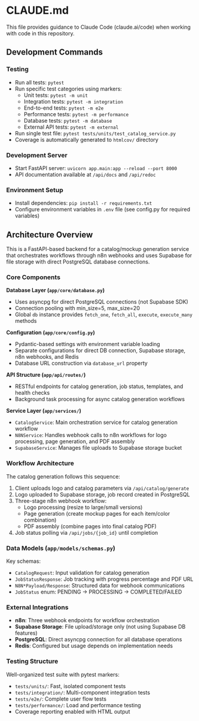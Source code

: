 # CLAUDE.md

This file provides guidance to Claude Code (claude.ai/code) when working with code in this repository.

## Development Commands

### Testing
- Run all tests: `pytest`
- Run specific test categories using markers:
  - Unit tests: `pytest -m unit`
  - Integration tests: `pytest -m integration` 
  - End-to-end tests: `pytest -m e2e`
  - Performance tests: `pytest -m performance`
  - Database tests: `pytest -m database`
  - External API tests: `pytest -m external`
- Run single test file: `pytest tests/units/test_catalog_service.py`
- Coverage is automatically generated to `htmlcov/` directory

### Development Server
- Start FastAPI server: `uvicorn app.main:app --reload --port 8000`
- API documentation available at `/api/docs` and `/api/redoc`

### Environment Setup
- Install dependencies: `pip install -r requirements.txt`
- Configure environment variables in `.env` file (see config.py for required variables)

## Architecture Overview

This is a FastAPI-based backend for a catalog/mockup generation service that orchestrates workflows through n8n webhooks and uses Supabase for file storage with direct PostgreSQL database connections.

### Core Components

**Database Layer (`app/core/database.py`)**
- Uses asyncpg for direct PostgreSQL connections (not Supabase SDK)
- Connection pooling with min_size=5, max_size=20
- Global `db` instance provides `fetch_one`, `fetch_all`, `execute`, `execute_many` methods

**Configuration (`app/core/config.py`)**
- Pydantic-based settings with environment variable loading
- Separate configurations for direct DB connection, Supabase storage, n8n webhooks, and Redis
- Database URL construction via `database_url` property

**API Structure (`app/api/routes/`)**
- RESTful endpoints for catalog generation, job status, templates, and health checks
- Background task processing for async catalog generation workflows

**Service Layer (`app/services/`)**
- `CatalogService`: Main orchestration service for catalog generation workflow
- `N8NService`: Handles webhook calls to n8n workflows for logo processing, page generation, and PDF assembly
- `SupabaseService`: Manages file uploads to Supabase storage bucket

### Workflow Architecture

The catalog generation follows this sequence:
1. Client uploads logo and catalog parameters via `/api/catalog/generate`
2. Logo uploaded to Supabase storage, job record created in PostgreSQL
3. Three-stage n8n webhook workflow:
   - Logo processing (resize to large/small versions)
   - Page generation (create mockup pages for each item/color combination)  
   - PDF assembly (combine pages into final catalog PDF)
4. Job status polling via `/api/jobs/{job_id}` until completion

### Data Models (`app/models/schemas.py`)

Key schemas:
- `CatalogRequest`: Input validation for catalog generation
- `JobStatusResponse`: Job tracking with progress percentage and PDF URL
- `N8N*Payload/Response`: Structured data for webhook communications
- `JobStatus` enum: PENDING → PROCESSING → COMPLETED/FAILED

### External Integrations

- **n8n**: Three webhook endpoints for workflow orchestration
- **Supabase Storage**: File upload/storage only (not using Supabase DB features)
- **PostgreSQL**: Direct asyncpg connection for all database operations
- **Redis**: Configured but usage depends on implementation needs

### Testing Structure

Well-organized test suite with pytest markers:
- `tests/units/`: Fast, isolated component tests
- `tests/integration/`: Multi-component integration tests  
- `tests/e2e/`: Complete user flow tests
- `tests/performance/`: Load and performance testing
- Coverage reporting enabled with HTML output